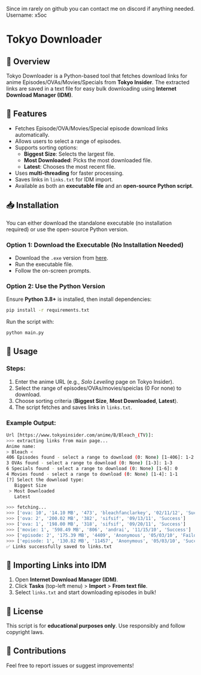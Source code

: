 Since im rarely on github you can contact me on discord if anything needed. Username: x5oc

# Tokyo Downloader
## 📌 Overview

Tokyo Downloader is a Python-based tool that fetches download links for anime Episodes/OVAs/Movies/Specials from **Tokyo Insider**. The extracted links are saved in a text file for easy bulk downloading using **Internet Download Manager (IDM)**.

## 🚀 Features

- Fetches Episode/OVA/Movies/Special episode download links automatically.
- Allows users to select a range of episodes.
- Supports sorting options:
  - **Biggest Size**: Selects the largest file.
  - **Most Downloaded**: Picks the most downloaded file.
  - **Latest**: Chooses the most recent file.
- Uses **multi-threading** for faster processing.
- Saves links in `links.txt` for IDM import.
- Available as both an **executable file** and an **open-source Python script**.

## 📥 Installation

You can either download the standalone executable (no installation required) or use the open-source Python version.

### Option 1: Download the Executable (No Installation Needed)

- Download the `.exe` version from [here](https://github.com/MaJoRX0/Tokyo-Downloader/releases).
- Run the executable file.
- Follow the on-screen prompts.

### Option 2: Use the Python Version

Ensure **Python 3.8+** is installed, then install dependencies:

```sh
pip install -r requirements.txt
```

Run the script with:

```sh
python main.py
```

## 🔧 Usage

### Steps:

1. Enter the anime URL (e.g., *Solo Leveling* page on Tokyo Insider).
2. Select the range of episodes/OVAs/movies/speiclas (0 For none) to download.
3. Choose sorting criteria (**Biggest Size**, **Most Downloaded**, **Latest**).
4. The script fetches and saves links in `links.txt`.

### Example Output:

```sh
Url [https://www.tokyoinsider.com/anime/B/Bleach_(TV)]:
>>> extracting links from main page...
Anime name:
> Bleach <
406 Episodes found - select a range to download (0: None) [1-406]: 1-2
3 OVAs found - select a range to download (0: None) [1-3]: 1-3
6 Specials found - select a range to download (0: None) [1-6]: 0
4 Movies found - select a range to download (0: None) [1-4]: 1-1
[?] Select the download type:
   Biggest Size
 > Most Downloaded
   Latest

>>> fetching...
>>> ['ova: 10', '14.10 MB', '473', 'bleachfanclarkey', '02/11/12', 'Success']
>>> ['ova: 2', '200.02 MB', '382', 'sifsif', '09/13/11', 'Success']
>>> ['ova: 1', '198.00 MB', '318', 'sifsif', '09/20/11', 'Success']
>>> ['movie: 1', '598.49 MB', '806', 'andrai', '11/15/10', 'Success']
>>> ['episode: 2', '175.39 MB', '4409', 'Anonymous', '05/03/10', 'Faild no valid link']
>>> ['episode: 1', '130.82 MB', '11457', 'Anonymous', '05/03/10', 'Success']
✅ Links successfully saved to links.txt
```

## 📂 Importing Links into IDM

1. Open **Internet Download Manager (IDM)**.
2. Click **Tasks** (top-left menu) > **Import** > **From text file**.
3. Select `links.txt` and start downloading episodes in bulk!

## 📜 License

This script is for **educational purposes only**. Use responsibly and follow copyright laws.

## 🤝 Contributions

Feel free to report issues or suggest improvements!

